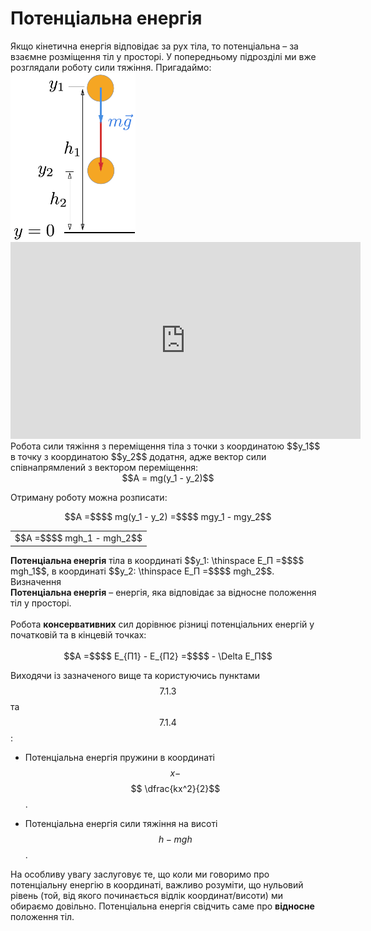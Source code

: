 # Потенцiальна енергiя

<div class="space">Якщо кiнетична енергiя вiдповiдає за рух тiла, то потенцiальна – за взаємне розмiщення тiл у просторi. У попередньому підрозділі ми вже розглядали роботу сили тяжiння. Пригадаймо:</div>

<div class="space"><img class="image" width="200"  src="/images/chapter_7/15.png"></div>

<div class="space"><div class="fluidMedia">
<iframe width="560" height="315" src="https://www.youtube.com/embed/JTfkHJXLOE8" frameborder="0" allowfullscreen></iframe>
</div>
<div class="popup">
</div></div>

<div class="space">Робота сили тяжiння з перемiщення тiла з точки з координатою $$y_1$$ в точку з координатою $$y_2$$ додатня, адже вектор сили спiвнапрямлений з вектором перемiщення:</div>

<div class="space" align="center">$$A = mg(y_1 - y_2)$$</div>

<div class="space"><p class="p3">Отриману роботу можна розписати:</p></div>

<div class="space" align="center">$$A =$$$$ mg(y_1 - y_2) =$$$$ mgy_1 - mgy_2$$</div>

<div class="space"><div class="centered-table-wrapper">
<table class="centered-table">
<tr class="eq">
<td class="eq">
<p1>$$A =$$$$ mgh_1 - mgh_2$$</p1>
</td>
</tr>
</table></div></div>

<div class="space"><b>Потенцiальна енергiя</b> тiла в координатi $$y_1: \thinspace E_П =$$$$ mgh_1$$, в координатi $$y_2: \thinspace E_П =$$$$ mgh_2$$.</div>

<div class="eoz-wrap">
<span class="eoz">Визначення</span>
<div class="eoz-text">
<span class="p1"><b>Потенцiальна енергiя</b></span> – енергiя, яка вiдповiдає за вiдносне положення тiл у просторi.
<br>
<br>
Робота <b>консервативних</b> сил дорiвнює рiзницi потенцiальних енергiй у початковiй та в кiнцевiй точках:
<br>
<br>

<div class="space" align="center">$$A =$$$$ E_{П1} - E_{П2} =$$$$ - \Delta E_П$$</div>
</div>
</div>

Виходячи із зазначеного вище та користуючись пунктами $$7.1.3$$ та $$7.1.4$$:

* Потенцiальна енергiя пружини в координатi  $$x -$$$$ \dfrac{kx^2}{2}$$.

* Потенцiальна енергiя сили тяжiння на висотi $$h - mgh$$.

На особливу увагу заслуговує те, що коли ми говоримо про потенцiальну енергiю в координатi, важливо розумiти, що нульовий рiвень (той, вiд якого починається відлік координат/висоти) ми обираємо довiльно. Потенцiальна енергiя свідчить саме про <b>вiдносне</b> положення тiл.